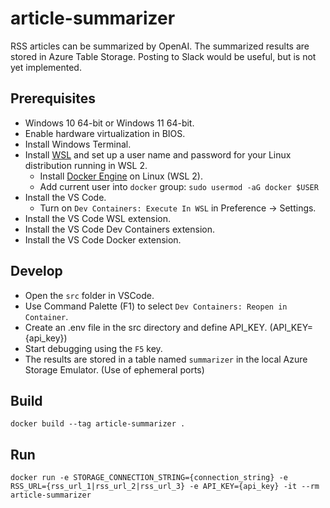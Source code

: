# article-summarizer
RSS articles can be summarized by OpenAI.
The summarized results are stored in Azure Table Storage.
Posting to Slack would be useful, but is not yet implemented.

## Prerequisites
- Windows 10 64-bit or Windows 11 64-bit.
- Enable hardware virtualization in BIOS.
- Install Windows Terminal.
- Install [WSL](https://learn.microsoft.com/en-us/windows/wsl/install) and set up a user name and password for your Linux distribution running in WSL 2.
    - Install [Docker Engine](https://docs.docker.com/engine/install/ubuntu/#install-using-the-convenience-script) on Linux (WSL 2).
    - Add current user into `docker` group: `sudo usermod -aG docker $USER`
- Install the VS Code.
    - Turn on `Dev Containers: Execute In WSL` in Preference -> Settings.
- Install the VS Code WSL extension.
- Install the VS Code Dev Containers extension.
- Install the VS Code Docker extension.

## Develop
- Open the `src` folder in VSCode.
- Use Command Palette (F1) to select `Dev Containers: Reopen in Container`.
- Create an .env file in the src directory and define API_KEY. (API_KEY={api_key})
- Start debugging using the `F5` key.
- The results are stored in a table named `summarizer` in the local Azure Storage Emulator. (Use of ephemeral ports)

## Build
`docker build --tag article-summarizer .`

## Run
`docker run -e STORAGE_CONNECTION_STRING={connection_string} -e RSS_URL={rss_url_1|rss_url_2|rss_url_3} -e API_KEY={api_key} -it --rm article-summarizer`
